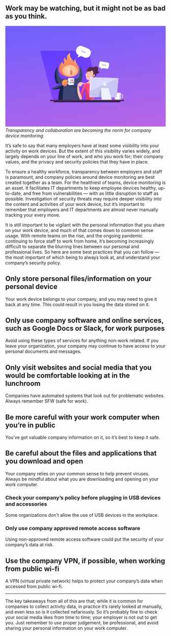 ## Work may be watching, but it might not be as bad as you think.

![A friendly eye of Sauron watching someone work](../website/assets/images/articles/work-may-be-watching-but-it-might-not-be-as-bad-as-you-think-cover-800x502@2x.png)
*Transparency and collaboration are becoming the norm for company device monitoring.*

It’s safe to say that many employers have at least some visibility into your activity on work devices. But the extent of this visibility varies widely, and largely depends on your line of work, and who you work for; their company values, and the privacy and security policies that they have in place.

To ensure a healthy workforce, transparency between employers and staff is paramount, and company policies around device monitoring are best created together as a team. For the healthiest of teams, device monitoring is an asset. It facilitates IT departments to keep employee devices healthy, up-to-date, and free from vulnerabilities — with as little disruption to staff as possible. Investigation of security threats may require deeper visibility into the content and activities of your work device, but it’s important to remember that employers and IT departments are almost never manually tracking your every move.

It is still important to be vigilant with the personal information that you share on your work device, and much of that comes down to common sense usage. With remote teams on the rise, and the ongoing pandemic continuing to force staff to work from home, it’s becoming increasingly difficult to separate the blurring lines between our personal and professional lives. So here are some best practices that you can follow — the most important of which being to always look at, and understand your company’s security policy.

## Only store personal files/information on your personal device

Your work device belongs to your company, and you may need to give it back at any time. This could result in you losing the data stored on it.

## Only use company software and online services, such as Google Docs or Slack, for work purposes

Avoid using these types of services for anything non-work related. If you leave your organization, your company may continue to have access to your personal documents and messages.

## Only visit websites and social media that you would be comfortable looking at in the lunchroom

Companies have automated systems that look out for problematic websites. Always remember SFW (safe for work).

## Be more careful with your work computer when you’re in public

You’ve got valuable company information on it, so it’s best to keep it safe.

## Be careful about the files and applications that you download and open

Your company relies on your common sense to help prevent viruses. Always be mindful about what you are downloading and opening on your work computer.

### Check your company’s policy before plugging in USB devices and accessories

Some organizations don’t allow the use of USB devices in the workplace.

### Only use company approved remote access software

Using non-approved remote access software could put the security of your company’s data at risk.

## Use the company VPN, if possible, when working from public wi-fi

A VPN (virtual private network) helps to protect your company’s data when accessed from public wi-fi.

---

The key takeaways from all of this are that; while it is common for companies to collect activity data, in practice it’s rarely looked at manually, and even less so is it collected nefariously. So it’s probably fine to check your social media likes from time to time; your employer is not out to get you. Just remember to use proper judgement, be professional, and avoid sharing your personal information on your work computer.

<meta name="category" value="product">
<meta name="authorFullName" value="Mike Thomas">
<meta name="authorGitHubUsername" value="mike-j-thomas">
<meta name="publishedOn" value="2021-10-22">
<meta name="articleTitle" value="Work may be watching, but it might not be as bad as you think.">
<meta name="articleImageUrl" value="../website/assets/images/articles/work-may-be-watching-but-it-might-not-be-as-bad-as-you-think-cover-800x502@2x.png">